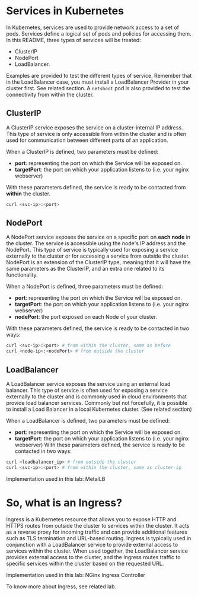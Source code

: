 # Services in Kubernetes

In Kubernetes, services are used to provide network access to a set of pods. Services define a logical set of pods and policies for accessing them. In this README, three types of services will be treated:

- ClusterIP
- NodePort
- LoadBalancer.

Examples are provided to test the different types of service. Remember that in the LoadBalancer case, you must install a LoadBalancer Provider in your cluster first. See related section. A `netshoot` pod is also provided to test the connectivity from within the cluster.

## ClusterIP
A ClusterIP service exposes the service on a cluster-internal IP address. This type of service is only accessible from within the cluster and is often used for communication between different parts of an application.

When a ClusterIP is defined, two parameters must be defined:
- **port**: representing the port on which the Service will be exposed on.
- **targetPort**: the port on which your application listens to (i.e. your nginx webserver)

With these parameters defined, the service is ready to be contacted from **within** the cluster.

```bash
curl <svc-ip>:<port>
```

## NodePort
A NodePort service exposes the service on a specific port on **each node** in the cluster. The service is accessible using the node's IP address and the NodePort. This type of service is typically used for exposing a service externally to the cluster or for accessing a service from outside the cluster. NodePort is an extension of the ClusterIP type, meaning that it will have the same parameters as the ClusterIP, and an extra one related to its functionality.

When a NodePort is defined, three parameters must be defined:
- **port**: representing the port on which the Service will be exposed on.
- **targetPort**: the port on which your application listens to (i.e. your nginx webserver)
- **nodePort**: the port exposed on each Node of your cluster.

With these parameters defined, the service is ready to be contacted in two ways:

```bash
curl <svc-ip>:<port> # from within the cluster, same as before
curl <node-ip>:<nodePort> # from outside the cluster
```

## LoadBalancer
A LoadBalancer service exposes the service using an external load balancer. This type of service is often used for exposing a service externally to the cluster and is commonly used in cloud environments that provide load balancer services. Commonly but not forcefully, it is possible to install a Load Balancer in a local Kubernetes cluster. (See related section)

When a LoadBalancer is defined, two parameters must be defined:
- **port**: representing the port on which the Service will be exposed on.
- **targetPort**: the port on which your application listens to (i.e. your nginx webserver)
With these parameters defined, the service is ready to be contacted in two ways:

```bash
curl <loadbalancer_ip> # from outside the cluster
curl <svc-ip>:<port> # from within the cluster, same as cluster-ip
```

Implementation used in this lab: MetalLB

# So, what is an Ingress?
Ingress is a Kubernetes resource that allows you to expose HTTP and HTTPS routes from outside the cluster to services within the cluster. It acts as a reverse proxy for incoming traffic and can provide additional features such as TLS termination and URL-based routing. Ingress is typically used in conjunction with a LoadBalancer service to provide external access to services within the cluster. When used together, the LoadBalancer service provides external access to the cluster, and the Ingress routes traffic to specific services within the cluster based on the requested URL.


Implementation used in this lab: NGinx Ingress Controller

To know more about Ingress, see related lab.
